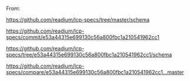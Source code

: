 From:

https://github.com/readium/lcp-specs/tree/master/schema

https://github.com/readium/lcp-specs/commit/e53a44315e699130c56a800fbc1a210541962cc1

https://github.com/readium/lcp-specs/tree/e53a44315e699130c56a800fbc1a210541962cc1/schema

https://github.com/readium/lcp-specs/compare/e53a44315e699130c56a800fbc1a210541962cc1...master
